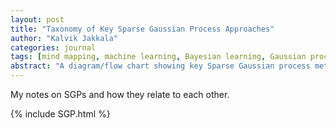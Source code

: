 ```yaml
---
layout: post
title: "Taxonomy of Key Sparse Gaussian Process Approaches"
author: "Kalvik Jakkala"
categories: journal
tags: [mind mapping, machine learning, Bayesian learning, Gaussian processes]
abstract: "A diagram/flow chart showing key Sparse Gaussian process methods and how they relate to each other."
---
```


My notes on SGPs and how they relate to each other.

{% include SGP.html %}
